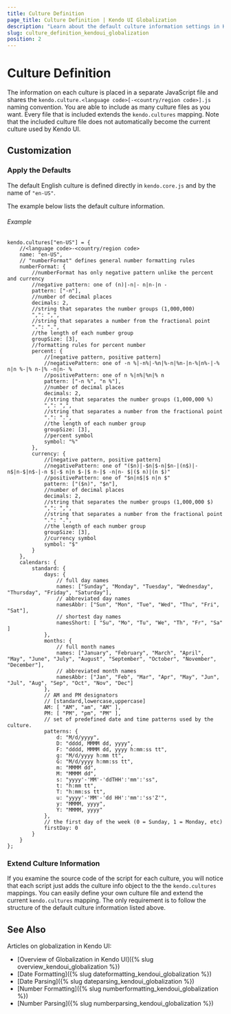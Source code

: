 ```yaml
---
title: Culture Definition
page_title: Culture Definition | Kendo UI Globalization
description: "Learn about the default culture information settings in Kendo UI and how to define culture information in culture files and then extend it."
slug: culture_definition_kendoui_globalization
position: 2
---
```


# Culture Definition

The information on each culture is placed in a separate JavaScript file and shares the `kendo.culture.<language code>[-<country/region code>].js` naming convention. You are able to include as many culture files as you want. Every file that is included extends the `kendo.cultures` mapping. Note that the included culture file does not automatically become the current culture used by Kendo UI.

## Customization

### Apply the Defaults

The default English culture is defined directly in `kendo.core.js` and by the name of `"en-US"`.

The example below lists the default culture information.

###### Example

    kendo.cultures["en-US"] = {
	    //<language code>-<country/region code>
        name: "en-US",
		// "numberFormat" defines general number formatting rules
        numberFormat: {
            //numberFormat has only negative pattern unlike the percent and currency
            //negative pattern: one of (n)|-n|- n|n-|n -
            pattern: ["-n"],
            //number of decimal places
            decimals: 2,
            //string that separates the number groups (1,000,000)
            ",": ",",
			//string that separates a number from the fractional point
            ".": ".",
            //the length of each number group
            groupSize: [3],
            //formatting rules for percent number
            percent: {
                //[negative pattern, positive pattern]
				//negativePattern: one of -n %|-n%|-%n|%-n|%n-|n-%|n%-|-% n|n %-|% n-|% -n|n- %
                //positivePattern: one of n %|n%|%n|% n
                pattern: ["-n %", "n %"],
				//number of decimal places
                decimals: 2,
				//string that separates the number groups (1,000,000 %)
                ",": ",",
				//string that separates a number from the fractional point
                ".": ".",
				//the length of each number group
                groupSize: [3],
                //percent symbol
                symbol: "%"
            },
            currency: {
				//[negative pattern, positive pattern]
				//negativePattern: one of "($n)|-$n|$-n|$n-|(n$)|-n$|n-$|n$-|-n $|-$ n|n $-|$ n-|$ -n|n- $|($ n)|(n $)"
            	//positivePattern: one of "$n|n$|$ n|n $"
                pattern: ["($n)", "$n"],
				//number of decimal places
                decimals: 2,
				//string that separates the number groups (1,000,000 $)
                ",": ",",
				//string that separates a number from the fractional point
                ".": ".",
				//the length of each number group
                groupSize: [3],
				//currency symbol
                symbol: "$"
            }
        },
        calendars: {
            standard: {
                days: {
					// full day names
                    names: ["Sunday", "Monday", "Tuesday", "Wednesday", "Thursday", "Friday", "Saturday"],
					// abbreviated day names
                    namesAbbr: ["Sun", "Mon", "Tue", "Wed", "Thu", "Fri", "Sat"],
					// shortest day names
                    namesShort: [ "Su", "Mo", "Tu", "We", "Th", "Fr", "Sa" ]
                },
                months: {
 					// full month names
                    names: ["January", "February", "March", "April", "May", "June", "July", "August", "September", "October", "November", "December"],
					// abbreviated month names
                    namesAbbr: ["Jan", "Feb", "Mar", "Apr", "May", "Jun", "Jul", "Aug", "Sep", "Oct", "Nov", "Dec"]
                },
				// AM and PM designators
				// [standard,lowercase,uppercase]
                AM: [ "AM", "am", "AM" ],
                PM: [ "PM", "pm", "PM" ],
				// set of predefined date and time patterns used by the culture.
                patterns: {
                    d: "M/d/yyyy",
                    D: "dddd, MMMM dd, yyyy",
                    F: "dddd, MMMM dd, yyyy h:mm:ss tt",
                    g: "M/d/yyyy h:mm tt",
                    G: "M/d/yyyy h:mm:ss tt",
                    m: "MMMM dd",
                    M: "MMMM dd",
                    s: "yyyy'-'MM'-'ddTHH':'mm':'ss",
                    t: "h:mm tt",
                    T: "h:mm:ss tt",
                    u: "yyyy'-'MM'-'dd HH':'mm':'ss'Z'",
                    y: "MMMM, yyyy",
                    Y: "MMMM, yyyy"
                },
				// the first day of the week (0 = Sunday, 1 = Monday, etc)
                firstDay: 0
            }
        }
    };

### Extend Culture Information

If you examine the source code of the script for each culture, you will notice that each script just adds the culture info object to the the `kendo.cultures` mappings. You can easily define your own culture file and extend the current `kendo.cultures` mapping. The only requirement is to follow the structure of the default culture information listed above.

## See Also

Articles on globalization in Kendo UI:

* [Overview of Globalization in Kendo UI]({% slug overview_kendoui_globalization %})
* [Date Formatting]({% slug dateformatting_kendoui_globalization %})
* [Date Parsing]({% slug dateparsing_kendoui_globalization %})
* [Number Formatting]({% slug numberformatting_kendoui_globalization %})
* [Number Parsing]({% slug numberparsing_kendoui_globalization %})
